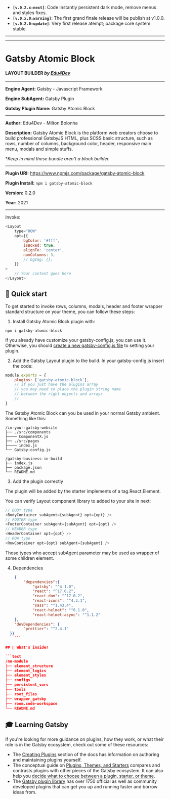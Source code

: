 - **`[v.0.2.x:next]`**: Code instantly persistent dark mode, remove menus and styles fixes.
- **`[v.0.x.0:warning]`**: The first grand finale release will be publish at v1.0.0.
- **`[v.0.2.0:update]`**: Very first release atempt; package core system stable.

---

---

# Gatsby Atomic Block

#### LAYOUT BUILDER _by [Edu4Dev](https://edu4.dev)_

---

**Engine Agent:** Gatsby - Javascript Framework

**Engine SubAgent:** Gatsby Plugin

**Gatsby Plugin Name:** Gatsby Atomic Block

---

**Author:** Edu4Dev - Milton Bolonha

**Description:** Gatsby Atomic Block is the platform
web creators choose to build professional GatsbyJS HTML,
plus SCSS basic structure, such as rows, number of columns,
background color, header, responsive main menu,
modals and simple stuffs.

\*_Keep in mind these bundle aren't a block builder._

---

**Plugin URI:** https://www.npmjs.com/package/gatsby-atomic-block

**Plugin Install:** `npm i gatsby-atomic-block`

**Version:** 0.2.0

**Year:** 2021

---

Invoke:

```js
<Layout
	type="ROW"
	opt={{
		bgColor: '#fff',
		isBoxed: true,
		alignTo: 'center',
		numColumns: 3,
		// bgImg: {};
	}}
>
	// Your content goes here
</Layout>
```

## 🚀 Quick start

To get started to invoke rows, columns, modals, header and footer wrapper
standard structure on your theme, you can follow these steps:

1. Install Gatsby Atomic Block plugin with:

```shell
npm i gatsby-atomic-block
```

If you already have customize your gatsby-config.js, you can use it.
Otherwise, you should [create a new gatsby-config.js file](https://www.gatsbyjs.com/docs/reference/config-files/gatsby-config/) to setting your plugin.

2. Add the Gatsby Layout plugin to the build. In your gatsby-config.js insert the code:

```javascript
module.exports = {
	plugins: [`gatsby-atomic-block`],
	// if you just have the plugins array
	// you may need to place the plugin string name
	// between the right objects and arrays
	//
}
```

The Gatsby Atomic Block can you be used in your normal Gatsby ambient.
Something like this:

```
/in-your-gatsby-website
├── ./src/components
├──── ComponentX.js
├── ./src/pages
├──── index.js
└── Gatsby-config.js

/gatsby-business-in-build
├── index.js
├── package.json
└── README.md

```

3. Add the plugin correctly

The plugin will be added by the starter implements
of a <Layout type="COMPONENT" /> tag.React.Element.

You can verify Layout component library to added to your site in next:

```javascript
// BODY type
<BodyContainer subAgent={subAgent} opt={opt} />
// FOOTER type
<FooterContainer subAgent={subAgent} opt={opt} />
// HEADER type
<HeaderContainer opt={opt} />
// ROW type
<RowContainer opt={opt} subAgent={subAgent} />
```

Those types who accept subAgent parameter may be used as wrapper of some children element.

4. Dependencies

```json
	{
		"dependencies":{
			"gatsby": "^4.1.0",
			"react": "^17.0.2",
			"react-dom": "^17.0.2",
			"react-icons": "^4.3.1",
			"sass": "^1.43.4",
			"react-helmet": "^6.1.0",
			"react-helmet-async": "^1.1.2"
	},
  	"devDependencies": {
    	"prettier": "^2.4.1"
  }}
	```

## 🧐 What's inside?

```text
/nu-module
├── element_structure
├── element_logics
├── element_styles
├── configs
├── persistent_vars
├── tools
├── root_files
├── wrapper_gatsby
├── room.code-workspace
└── README.md
```

## 🎓 Learning Gatsby

If you're looking for more guidance on plugins, how they work, or what their role is in the Gatsby ecosystem, check out some of these resources:

- The [Creating Plugins](https://www.gatsbyjs.com/docs/creating-plugins/) section of the docs has information on authoring and maintaining plugins yourself.
- The conceptual guide on [Plugins, Themes, and Starters](https://www.gatsbyjs.com/docs/plugins-themes-and-starters/) compares and contrasts plugins with other pieces of the Gatsby ecosystem. It can also help you [decide what to choose between a plugin, starter, or theme](https://www.gatsbyjs.com/docs/plugins-themes-and-starters/#deciding-which-to-use).
- The [Gatsby plugin library](https://www.gatsbyjs.com/plugins/) has over 1750 official as well as community developed plugins that can get you up and running faster and borrow ideas from.

